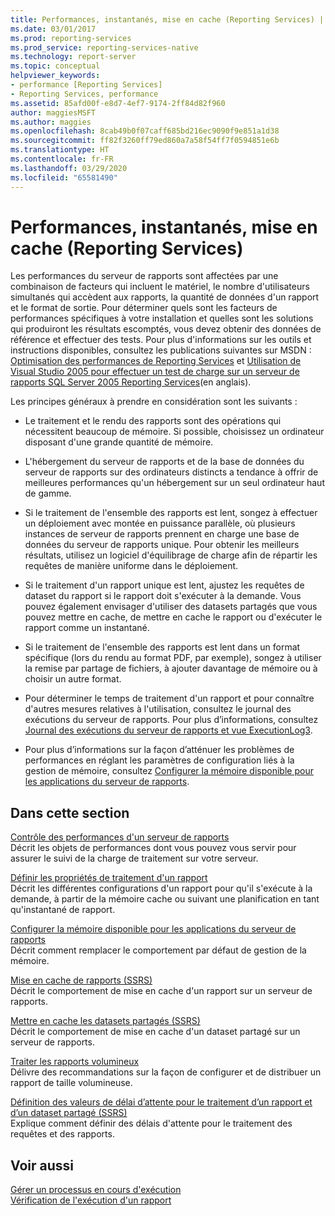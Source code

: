 ```yaml
---
title: Performances, instantanés, mise en cache (Reporting Services) | Microsoft Docs
ms.date: 03/01/2017
ms.prod: reporting-services
ms.prod_service: reporting-services-native
ms.technology: report-server
ms.topic: conceptual
helpviewer_keywords:
- performance [Reporting Services]
- Reporting Services, performance
ms.assetid: 85afd00f-e8d7-4ef7-9174-2ff84d82f960
author: maggiesMSFT
ms.author: maggies
ms.openlocfilehash: 8cab49b0f07caff685bd216ec9090f9e851a1d38
ms.sourcegitcommit: ff82f3260ff79ed860a7a58f54ff7f0594851e6b
ms.translationtype: HT
ms.contentlocale: fr-FR
ms.lasthandoff: 03/29/2020
ms.locfileid: "65581490"
---
```

# <a name="performance-snapshots-caching-reporting-services"></a>Performances, instantanés, mise en cache (Reporting Services)
  Les performances du serveur de rapports sont affectées par une combinaison de facteurs qui incluent le matériel, le nombre d'utilisateurs simultanés qui accèdent aux rapports, la quantité de données d'un rapport et le format de sortie. Pour déterminer quels sont les facteurs de performances spécifiques à votre installation et quelles sont les solutions qui produiront les résultats escomptés, vous devez obtenir des données de référence et effectuer des tests. Pour plus d'informations sur les outils et instructions disponibles, consultez les publications suivantes sur MSDN : [Optimisation des performances de Reporting Services](https://blogs.msdn.com/b/sqlcat/archive/2013/10/30/reporting-services-performance-and-optimization.aspx) et [Utilisation de Visual Studio 2005 pour effectuer un test de charge sur un serveur de rapports SQL Server 2005 Reporting Services](https://go.microsoft.com/fwlink/?LinkID=77519)(en anglais).  
  
 Les principes généraux à prendre en considération sont les suivants :  
  
-   Le traitement et le rendu des rapports sont des opérations qui nécessitent beaucoup de mémoire. Si possible, choisissez un ordinateur disposant d'une grande quantité de mémoire.  
  
-   L'hébergement du serveur de rapports et de la base de données du serveur de rapports sur des ordinateurs distincts a tendance à offrir de meilleures performances qu'un hébergement sur un seul ordinateur haut de gamme.  
  
-   Si le traitement de l'ensemble des rapports est lent, songez à effectuer un déploiement avec montée en puissance parallèle, où plusieurs instances de serveur de rapports prennent en charge une base de données du serveur de rapports unique. Pour obtenir les meilleurs résultats, utilisez un logiciel d'équilibrage de charge afin de répartir les requêtes de manière uniforme dans le déploiement.  
  
-   Si le traitement d'un rapport unique est lent, ajustez les requêtes de dataset du rapport si le rapport doit s'exécuter à la demande. Vous pouvez également envisager d'utiliser des datasets partagés que vous pouvez mettre en cache, de mettre en cache le rapport ou d'exécuter le rapport comme un instantané.  
  
-   Si le traitement de l'ensemble des rapports est lent dans un format spécifique (lors du rendu au format PDF, par exemple), songez à utiliser la remise par partage de fichiers, à ajouter davantage de mémoire ou à choisir un autre format.  
  
-   Pour déterminer le temps de traitement d'un rapport et pour connaître d'autres mesures relatives à l'utilisation, consultez le journal des exécutions du serveur de rapports. Pour plus d’informations, consultez [Journal des exécutions du serveur de rapports et vue ExecutionLog3](../../reporting-services/report-server/report-server-executionlog-and-the-executionlog3-view.md).  
  
-   Pour plus d’informations sur la façon d’atténuer les problèmes de performances en réglant les paramètres de configuration liés à la gestion de mémoire, consultez [Configurer la mémoire disponible pour les applications du serveur de rapports](../../reporting-services/report-server/configure-available-memory-for-report-server-applications.md).  
  
## <a name="in-this-section"></a>Dans cette section  
 [Contrôle des performances d'un serveur de rapports](../../reporting-services/report-server/monitoring-report-server-performance.md)  
 Décrit les objets de performances dont vous pouvez vous servir pour assurer le suivi de la charge de traitement sur votre serveur.  
  
 [Définir les propriétés de traitement d'un rapport](../../reporting-services/report-server/set-report-processing-properties.md)  
 Décrit les différentes configurations d'un rapport pour qu'il s'exécute à la demande, à partir de la mémoire cache ou suivant une planification en tant qu'instantané de rapport.  
  
 [Configurer la mémoire disponible pour les applications du serveur de rapports](../../reporting-services/report-server/configure-available-memory-for-report-server-applications.md)  
 Décrit comment remplacer le comportement par défaut de gestion de la mémoire.  
  
 [Mise en cache de rapports &#40;SSRS&#41;](../../reporting-services/report-server/caching-reports-ssrs.md)  
 Décrit le comportement de mise en cache d'un rapport sur un serveur de rapports.  
  
 [Mettre en cache les datasets partagés &#40;SSRS&#41;](../../reporting-services/report-server/cache-shared-datasets-ssrs.md)  
 Décrit le comportement de mise en cache d'un dataset partagé sur un serveur de rapports.  
  
 [Traiter les rapports volumineux](../../reporting-services/report-server/process-large-reports.md)  
 Délivre des recommandations sur la façon de configurer et de distribuer un rapport de taille volumineuse.  
  
 [Définition des valeurs de délai d’attente pour le traitement d’un rapport et d’un dataset partagé &#40;SSRS&#41;](../../reporting-services/report-server/setting-time-out-values-for-report-and-shared-dataset-processing-ssrs.md)  
 Explique comment définir des délais d'attente pour le traitement des requêtes et des rapports.  
  
## <a name="see-also"></a>Voir aussi  
 [Gérer un processus en cours d'exécution](../../reporting-services/subscriptions/manage-a-running-process.md)   
 [Vérification de l'exécution d'un rapport](../../reporting-services/report-server/verifying-a-report-run.md)  
  
  
